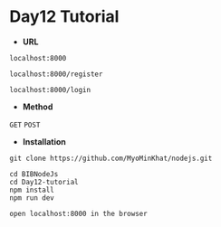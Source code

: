 # Day12 Tutorial

- **URL**
```
localhost:8000

localhost:8000/register

localhost:8000/login

```

- **Method**

`GET`
`POST`

- **Installation**
```
git clone https://github.com/MyoMinKhat/nodejs.git

cd BIBNodeJs
cd Day12-tutorial
npm install
npm run dev

open localhost:8000 in the browser
```